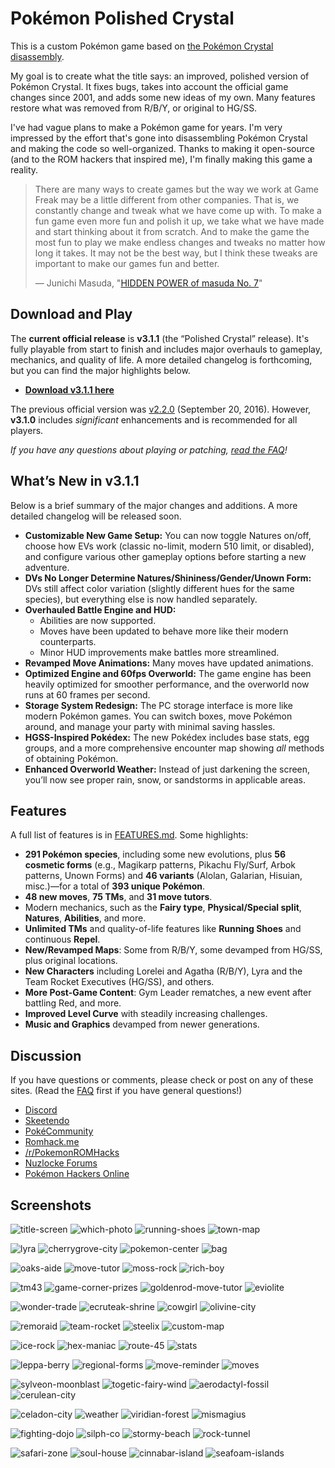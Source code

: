 # Pokémon Polished Crystal

This is a custom Pokémon game based on [the Pokémon Crystal disassembly](https://github.com/pret/pokecrystal).

My goal is to create what the title says: an improved, polished version of Pokémon Crystal. It fixes bugs, takes into account the official game changes since 2001, and adds some new ideas of my own. Many features restore what was removed from R/B/Y, or original to HG/SS.

I've had vague plans to make a Pokémon game for years. I'm very impressed by the effort that's gone into disassembling Pokémon Crystal and making the code so well-organized. Thanks to making it open-source (and to the ROM hackers that inspired me), I'm finally making this game a reality.

> There are many ways to create games but the way we work at Game Freak may be a little different from other companies. That is, we constantly change and tweak what we have come up with. To make a fun game even more fun and polish it up, we take what we have made and start thinking about it from scratch. And to make the game the most fun to play we make endless changes and tweaks no matter how long it takes. It may not be the best way, but I think these tweaks are important to make our games fun and better.
>
> — Junichi Masuda, "[HIDDEN POWER of masuda No. 7](https://www.gamefreak.co.jp/blog/dir_english/?p=21)"

## Download and Play

The **current official release** is **v3.1.1** (the “Polished Crystal” release). It's fully playable from start to finish and includes major overhauls to gameplay, mechanics, and quality of life. A more detailed changelog is forthcoming, but you can find the major highlights below.

- **[Download v3.1.1 here](https://github.com/Rangi42/polishedcrystal/releases/tag/v3.1.1)**

The previous official version was [v2.2.0](https://github.com/Rangi42/polishedcrystal/releases/tag/v2.2.0) (September 20, 2016). However, **v3.1.0** includes *significant* enhancements and is recommended for all players.

*If you have any questions about playing or patching, [read the FAQ](FAQ.md)!*

## What’s New in v3.1.1

Below is a brief summary of the major changes and additions. A more detailed changelog will be released soon.

- **Customizable New Game Setup:** You can now toggle Natures on/off, choose how EVs work (classic no-limit, modern 510 limit, or disabled), and configure various other gameplay options before starting a new adventure.
- **DVs No Longer Determine Natures/Shininess/Gender/Unown Form:** DVs still affect color variation (slightly different hues for the same species), but everything else is now handled separately.
- **Overhauled Battle Engine and HUD:**
  - Abilities are now supported.
  - Moves have been updated to behave more like their modern counterparts.
  - Minor HUD improvements make battles more streamlined.
- **Revamped Move Animations:** Many moves have updated animations.
- **Optimized Engine and 60fps Overworld:** The game engine has been heavily optimized for smoother performance, and the overworld now runs at 60 frames per second.
- **Storage System Redesign:** The PC storage interface is more like modern Pokémon games. You can switch boxes, move Pokémon around, and manage your party with minimal saving hassles.
- **HGSS-Inspired Pokédex:** The new Pokédex includes base stats, egg groups, and a more comprehensive encounter map showing *all* methods of obtaining Pokémon.
- **Enhanced Overworld Weather:** Instead of just darkening the screen, you’ll now see proper rain, snow, or sandstorms in applicable areas.

## Features

A full list of features is in [FEATURES.md](FEATURES.md). Some highlights:

- **291 Pokémon species**, including some new evolutions, plus **56 cosmetic forms** (e.g., Magikarp patterns, Pikachu Fly/Surf, Arbok patterns, Unown Forms) and **46 variants** (Alolan, Galarian, Hisuian, misc.)—for a total of **393 unique Pokémon**.
- **48 new moves**, **75 TMs**, and **31 move tutors**.
- Modern mechanics, such as the **Fairy type**, **Physical/Special split**, **Natures**, **Abilities**, and more.
- **Unlimited TMs** and quality-of-life features like **Running Shoes** and continuous **Repel**.
- **New/Revamped Maps**: Some from R/B/Y, some devamped from HG/SS, plus original locations.
- **New Characters** including Lorelei and Agatha (R/B/Y), Lyra and the Team Rocket Executives (HG/SS), and others.
- **More Post-Game Content**: Gym Leader rematches, a new event after battling Red, and more.
- **Improved Level Curve** with steadily increasing challenges.
- **Music and Graphics** devamped from newer generations.

## Discussion

If you have questions or comments, please check or post on any of these sites. (Read the [FAQ](FAQ.md) first if you have general questions!)

- [Discord](https://discord.gg/ZK5pqK8)
- [Skeetendo](https://hax.iimarckus.org/topic/6874/)
- [PokéCommunity](http://www.pokecommunity.com/showthread.php?t=373172)
- [Romhack.me](http://www.romhack.me/polishedcrystal/wall/)
- [/r/PokemonROMHacks](https://www.reddit.com/r/PokemonROMhacks/comments/51kbcn/pok%C3%A9mon_polished_crystal_200/)
- [Nuzlocke Forums](http://s7.zetaboards.com/Nuzlocke_Forum/topic/11003710/)
- [Pokémon Hackers Online](http://www.pokemonhackersonline.com/showthread.php?t=15811)

## Screenshots

![title-screen](screenshots/title-screen.png)
![which-photo](screenshots/which-photo.png)
![running-shoes](screenshots/running-shoes.png)
![town-map](screenshots/town-map.png)
  
![lyra](screenshots/lyra.png)
![cherrygrove-city](screenshots/cherrygrove-city.png)
![pokemon-center](screenshots/pokemon-center.png)
![bag](screenshots/bag.png)
  
![oaks-aide](screenshots/oaks-aide.png)
![move-tutor](screenshots/move-tutor.png)
![moss-rock](screenshots/moss-rock.png)
![rich-boy](screenshots/rich-boy.png)
  
![tm43](screenshots/tm43.png)
![game-corner-prizes](screenshots/game-corner-prizes.png)
![goldenrod-move-tutor](screenshots/goldenrod-move-tutor.png)
![eviolite](screenshots/eviolite.png)
  
![wonder-trade](screenshots/wonder-trade.png)
![ecruteak-shrine](screenshots/ecruteak-shrine.png)
![cowgirl](screenshots/cowgirl.png)
![olivine-city](screenshots/olivine-city.png)
  
![remoraid](screenshots/remoraid.png)
![team-rocket](screenshots/team-rocket.png)
![steelix](screenshots/steelix.png)
![custom-map](screenshots/custom-map.png)
  
![ice-rock](screenshots/ice-rock.png)
![hex-maniac](screenshots/hex-maniac.png)
![route-45](screenshots/route-45.png)
![stats](screenshots/stats.png)

![leppa-berry](screenshots/leppa-berry.png)
![regional-forms](screenshots/regional-forms.png)
![move-reminder](screenshots/move-reminder.png)
![moves](screenshots/moves.png)
  
![sylveon-moonblast](screenshots/sylveon-moonblast.png)
![togetic-fairy-wind](screenshots/togetic-fairy-wind.png)
![aerodactyl-fossil](screenshots/aerodactyl-fossil.png)
![cerulean-city](screenshots/cerulean-city.png)
  
![celadon-city](screenshots/celadon-city.png)
![weather](screenshots/weather.png)
![viridian-forest](screenshots/viridian-forest.png)
![mismagius](screenshots/mismagius.png)
  
![fighting-dojo](screenshots/fighting-dojo.png)
![silph-co](screenshots/silph-co.png)
![stormy-beach](screenshots/stormy-beach.png)
![rock-tunnel](screenshots/rock-tunnel.png)
  
![safari-zone](screenshots/safari-zone.png)
![soul-house](screenshots/soul-house.png)
![cinnabar-island](screenshots/cinnabar-island.png)
![seafoam-islands](screenshots/seafoam-islands.png)
